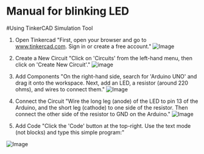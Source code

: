 # Manual for blinking LED


#Using TinkerCAD Simulation Tool
1. Open Tinkercad
   "First, open your browser and go to www.tinkercad.com.
    Sign in or create a free account."
![Image](https://github.com/user-attachments/assets/5be2a037-0919-42c9-a8ae-ba4a6bc76de2)

2. Create a New Circuit
   "Click on 'Circuits' from the left-hand menu, then click on 'Create New Circuit'."
![image](https://github.com/user-attachments/assets/8053c747-19b4-4e6a-9d57-a695538457bb)

4. Add Components
   "On the right-hand side, search for 'Arduino UNO' and drag it onto the workspace.
   Next, add an LED, a resistor (around 220 ohms), and wires to connect them."
![Image](https://github.com/user-attachments/assets/810b42a0-2e9a-414f-890a-8c37292d2575)

6. Connect the Circuit
   "Wire the long leg (anode) of the LED to pin 13 of the Arduino, and the short leg (cathode) to one side of the resistor.
   Then connect the other side of the resistor to GND on the Arduino."
![Image](https://github.com/user-attachments/assets/2bff275d-33ac-45d4-8517-86ae3e286427)

7. Add Code
  "Click the 'Code' button at the top-right. Use the text mode (not blocks) and type this simple program:"

![Image](https://github.com/user-attachments/assets/b2cc7447-453a-4be3-8aab-a520fd32c1e1)
